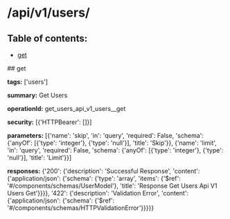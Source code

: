 # /api/v1/users/

## Table of contents:
- [get](#get)

<a name="get" />
## get

**tags:** ['users']

**summary:** Get Users

**operationId:** get_users_api_v1_users__get

**security:** [{'HTTPBearer': []}]

**parameters:** [{'name': 'skip', 'in': 'query', 'required': False, 'schema': {'anyOf': [{'type': 'integer'}, {'type': 'null'}], 'title': 'Skip'}}, {'name': 'limit', 'in': 'query', 'required': False, 'schema': {'anyOf': [{'type': 'integer'}, {'type': 'null'}], 'title': 'Limit'}}]

**responses:** {'200': {'description': 'Successful Response', 'content': {'application/json': {'schema': {'type': 'array', 'items': {'$ref': '#/components/schemas/UserModel'}, 'title': 'Response Get Users Api V1 Users  Get'}}}}, '422': {'description': 'Validation Error', 'content': {'application/json': {'schema': {'$ref': '#/components/schemas/HTTPValidationError'}}}}}

